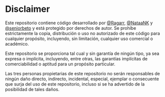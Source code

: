 # Disclaimer
Este repositorio contiene código desarrollado por [@Ragarr](https://github.com/Ragarr), [@NataaNK](https://github.com/NataaNK) y [@seniorbeto](https://github.com/seniorbeto) y está protegido por derechos de autor. Se prohíbe estrictamente la copia, distribución o uso no autorizado de este código para cualquier propósito, incluyendo, sin limitación, cualquier uso comercial o académico.

Este repositorio se proporciona tal cual y sin garantía de ningún tipo, ya sea expresa o implícita, incluyendo, entre otras, las garantías implícitas de comerciabilidad o aptitud para un propósito particular.

Las tres personas propietarias de este repositorio no serán responsables de ningún daño directo, indirecto, incidental, especial, ejemplar o consecuente que surja del uso de este repositorio, incluso si se ha advertido de la posibilidad de tales daños.
